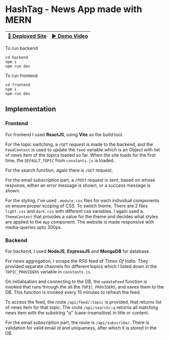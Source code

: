 # HashTag - News App made with MERN

| [🔗 **Deployed Site**](https://hashtag-news.netlify.app/) | [▶️ Demo Video](https://youtu.be/kMqgrvK6NS4/) |
| ------------- |:-------------:|


To run backend
```
cd backend
npm i
npm run dev
```

To run frontend
```
cd frontend
npm i
npm run dev
```

## Implementation
### Frontend

For frontend I used **ReactJS**, using **Vite** as the build tool.

For the topic switching, a `/GET` request is made to the  backend, and the `FeedContext` is used to update the `feed` variable which is an Object with list of news item of the topics loaded so far. When the site loads for the first time, the `DEFAULT_TOPIC` from `constants.js` is loaded.

For the search function, again there is  `/GET` request.

For the email subscription part, a `/POST` request is sent, based on whose response, either an error message is shown, or a success message is shown.

For the styling, I've used `.module.css` files for each individual components so ensure proper scoping of CSS. To switch theme, There are 2 files `light.css` and `dark.css` with different css variables. I again used a `ThemeContext` that provides a value for the theme and decides what styles are applied to the `App` component. The  website is made responsive with media-queries upto 300px.

### Backend

For backend, I used **NodeJS**, **ExpressJS** and **MongoDB** for database.

For news aggregation, I scrape the RSS feed of *Times Of India*. They provided separate channels for different topics which I listed down in the `TOPIC_PROVIDERS` variable in `constants.js`.

On initialisation and connecting to the DB, the `updateFeed` function is invoked that runs through the all the `TOPIC_PROVIDERS`, and saves them to the DB. This function is invoked every 15 minutes to refresh the feed.

To access the feed, the route `/api/feed/:topic` is provided, that returns list of news item for that topic. The route `/api/search/:q` returns all matching news item with the substring "q" (case-insensitive) in title or content.

For the email subscription part, the route is `/api/subscribe/`. There is validation for valid email id and uniqueness, after which it is stored in the DB.
